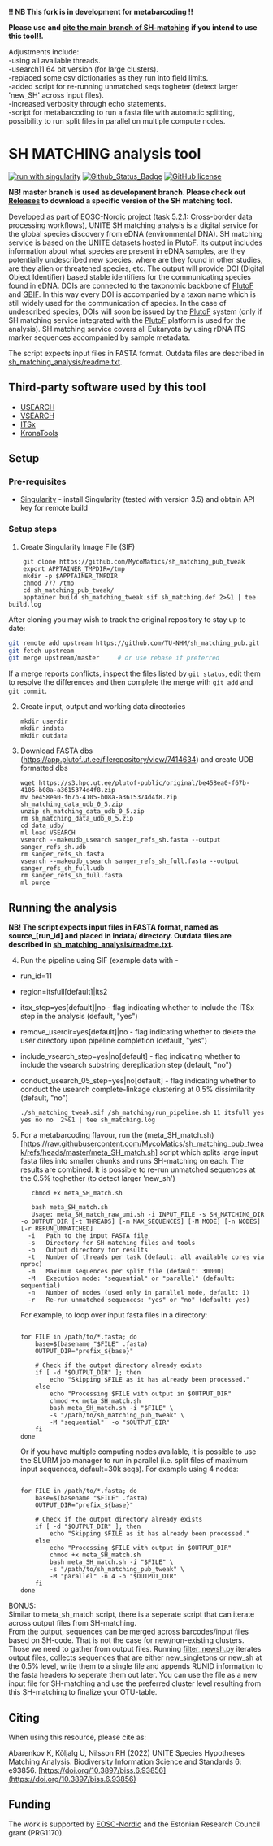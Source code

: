 **!! NB This fork is in development for metabarcoding  !!**  
  
**Please use and [cite the main branch of SH-matching](https://github.com/TU-NHM/sh_matching_pub) if you intend to use this tool!!.**  

Adjustments include:  
-using all available threads.  
-usearch11 64 bit version (for large clusters).  
-replaced some csv dictionaries as they run into field limits.  
-added script for re-running unmatched seqs togheter (detect larger 'new_SH' across input files).  
-increased verbosity through echo statements.  
-script for metabarcoding to run a fasta file with automatic splitting, possibility to run split files in parallel on multiple compute nodes.

# SH MATCHING analysis tool

[![run with singularity](https://img.shields.io/badge/run%20with-singularity-blue?style=flat&logo=singularity)](https://sylabs.io/docs/)
[![Github_Status_Badge](https://img.shields.io/badge/GitHub-2.0.0-blue.svg)](https://github.com/TU-NHM/sh_matching_pub)
[![GitHub license](https://img.shields.io/github/license/TU-NHM/sh_matching_pub)](https://github.com/TU-NHM/sh_matching_pub/blob/master/LICENSE.md)

**NB! master branch is used as development branch. Please check out [Releases](https://github.com/TU-NHM/sh_matching_pub/releases) to download a specific version of the SH matching tool.**

Developed as part of [EOSC-Nordic](https://www.eosc-nordic.eu/) project (task 5.2.1: Cross-border data processing workflows), UNITE SH matching analysis is a digital service for the global species discovery from eDNA (environmental DNA). SH matching service is based on the [UNITE](https://unite.ut.ee) datasets hosted in [PlutoF](https://plutof.ut.ee). Its output includes information about what species are present in eDNA samples, are they potentially undescribed new species, where are they found in other studies, are they alien or threatened species, etc. The output will provide DOI (Digital Object Identifier) based stable identifiers for the communicating species found in eDNA. DOIs are connected to the taxonomic backbone of [PlutoF](https://plutof.ut.ee) and [GBIF](https://www.gbif.org). In this way every DOI is accompanied by a taxon name which is still widely used for the communication of species. In the case of undescribed species, DOIs will soon be issued by the [PlutoF](https://plutof.ut.ee) system (only if SH matching service integrated with the [PlutoF](https://plutof.ut.ee) platform is used for the analysis). SH matching service covers all Eukaryota by using rDNA ITS marker sequences accompanied by sample metadata.

The script expects input files in FASTA format. Outdata files are described in [sh_matching_analysis/readme.txt](https://github.com/TU-NHM/sh_matching_pub/blob/master/sh_matching_analysis/readme.txt).

## Third-party software used by this tool

* [USEARCH](https://www.drive5.com/usearch/)
* [VSEARCH](https://github.com/torognes/vsearch)
* [ITSx](https://microbiology.se/software/itsx/)
* [KronaTools](https://github.com/marbl/Krona/wiki/KronaTools)

## Setup

### Pre-requisites

* [Singularity](https://sylabs.io/singularity/) - install Singularity (tested with version 3.5) and obtain API key for remote build

### Setup steps

1. Create Singularity Image File (SIF)
```console
    git clone https://github.com/MycoMatics/sh_matching_pub_tweak
    export APPTAINER_TMPDIR=/tmp
    mkdir -p $APPTAINER_TMPDIR
    chmod 777 /tmp
    cd sh_matching_pub_tweak/
    apptainer build sh_matching_tweak.sif sh_matching.def 2>&1 | tee build.log
```
After cloning you may wish to track the original repository to stay up to date:
```bash
git remote add upstream https://github.com/TU-NHM/sh_matching_pub.git
git fetch upstream
git merge upstream/master     # or use rebase if preferred
```
If a merge reports conflicts, inspect the files listed by `git status`, edit them to resolve the differences and then complete the merge with `git add` and `git commit`.

2. Create input, output and working data directories
    ```console
    mkdir userdir
    mkdir indata
    mkdir outdata
    ```

3. Download FASTA dbs (https://app.plutof.ut.ee/filerepository/view/7414634) and create UDB formatted dbs
    ```console
    wget https://s3.hpc.ut.ee/plutof-public/original/be458ea0-f67b-4105-b08a-a3615374d4f8.zip
    mv be458ea0-f67b-4105-b08a-a3615374d4f8.zip sh_matching_data_udb_0_5.zip
    unzip sh_matching_data_udb_0_5.zip
    rm sh_matching_data_udb_0_5.zip
    cd data_udb/
    ml load VSEARCH
    vsearch --makeudb_usearch sanger_refs_sh.fasta --output sanger_refs_sh.udb
    rm sanger_refs_sh.fasta
    vsearch --makeudb_usearch sanger_refs_sh_full.fasta --output sanger_refs_sh_full.udb
    rm sanger_refs_sh_full.fasta
    ml purge
    ```

## Running the analysis

**NB! The script expects input files in FASTA format, named as source_[run_id] and placed in indata/ directory. Outdata files are described in [sh_matching_analysis/readme.txt](https://github.com/TU-NHM/sh_matching_pub/blob/master/sh_matching_analysis/readme.txt).**

4. Run the pipeline using SIF (example data with -

* run_id=11
* region=itsfull[default]|its2
* itsx_step=yes[default]|no - flag indicating whether to include the ITSx step in the analysis (default, "yes")
* remove_userdir=yes[default]|no - flag indicating whether to delete the user directory upon pipeline completion (default, "yes")
* include_vsearch_step=yes|no[default] - flag indicating whether to include the vsearch substring dereplication step (default, "no")
* conduct_usearch_05_step=yes|no[default] - flag indicating whether to conduct the usearch complete-linkage clustering at 0.5% dissimilarity (default, "no")

    ```console
    ./sh_matching_tweak.sif /sh_matching/run_pipeline.sh 11 itsfull yes yes no no  2>&1 | tee sh_matching.log
    ```
5. For a metabarcoding flavour, run the (meta_SH_match.sh)[https://raw.githubusercontent.com/MycoMatics/sh_matching_pub_tweak/refs/heads/master/meta_SH_match.sh] script which splits large input fasta files into smaller chunks and runs SH-matching on each. The results are combined. It is possible to re-run unmatched sequences at the 0.5% toghether (to detect larger 'new_sh')
    ```console
       chmod +x meta_SH_match.sh
    
       bash meta_SH_match.sh
       Usage: meta_SH_match_raw_umi.sh -i INPUT_FILE -s SH_MATCHING_DIR -o OUTPUT_DIR [-t THREADS] [-m MAX_SEQUENCES] [-M MODE] [-n NODES] [-r RERUN_UNMATCHED]  
      -i   Path to the input FASTA file
      -s   Directory for SH-matching files and tools
      -o   Output directory for results
      -t   Number of threads per task (default: all available cores via nproc)
      -m   Maximum sequences per split file (default: 30000)
      -M   Execution mode: "sequential" or "parallel" (default: sequential)
      -n   Number of nodes (used only in parallel mode, default: 1)
      -r   Re-run unmatched sequences: "yes" or "no" (default: yes)
      ```
   For example, to loop over input fasta files in a directory:
    ```console

    for FILE in /path/to/*.fasta; do
        base=$(basename "$FILE" .fasta)
        OUTPUT_DIR="prefix_${base}"
    
        # Check if the output directory already exists
        if [ -d "$OUTPUT_DIR" ]; then
            echo "Skipping $FILE as it has already been processed."
        else
            echo "Processing $FILE with output in $OUTPUT_DIR"
            chmod +x meta_SH_match.sh
            bash meta_SH_match.sh -i "$FILE" \
            -s "/path/to/sh_matching_pub_tweak" \
            -M "sequential"  -o "$OUTPUT_DIR"
        fi
    done
      ```
    Or if you have multiple computing nodes available, it is possible to use the SLURM job manager to run in parallel (i.e. split files of maximum input sequences, default=30k seqs).
    For example using 4 nodes:
    ```console

    for FILE in /path/to/*.fasta; do
        base=$(basename "$FILE" .fasta)
        OUTPUT_DIR="prefix_${base}"
    
        # Check if the output directory already exists
        if [ -d "$OUTPUT_DIR" ]; then
            echo "Skipping $FILE as it has already been processed."
        else
            echo "Processing $FILE with output in $OUTPUT_DIR"
            chmod +x meta_SH_match.sh
            bash meta_SH_match.sh -i "$FILE" \
            -s "/path/to/sh_matching_pub_tweak" \
            -M "parallel" -n 4 -o "$OUTPUT_DIR"
        fi
    done
      ```
BONUS:  
Similar to meta_sh_match script, there is a seperate script that can iterate across output files from SH-matching.  
From the output, sequences can be merged across barcodes/input files based on SH-code. That is not the case for new/non-existing clusters. Those we need to gather from output files. Running [filter_newsh.py]() iterates output files, collects sequences that are either new_singletons or new_sh at the 0.5% level, write them to a single file and appends RUNID information to the fasta headers to seperate them out later.
You can use the file as a new input file for SH-matching and use the preferred cluster level resulting from this SH-matching to finalize your OTU-table.

## Citing

When using this resource, please cite as:

Abarenkov K, Kõljalg U, Nilsson RH (2022) UNITE Species Hypotheses Matching Analysis. Biodiversity Information Science and Standards 6: e93856. [https://doi.org/10.3897/biss.6.93856](https://doi.org/10.3897/biss.6.93856)

## Funding

The work is supported by [EOSC-Nordic](https://eosc-nordic.eu/) and the Estonian Research Council grant (PRG1170).
